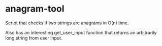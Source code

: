 # anagram-tool
Script that checks if two strings are anagrams in O(n) time.

Also has an interesting get_user_input function that returns an arbitrarily long string from user input.
